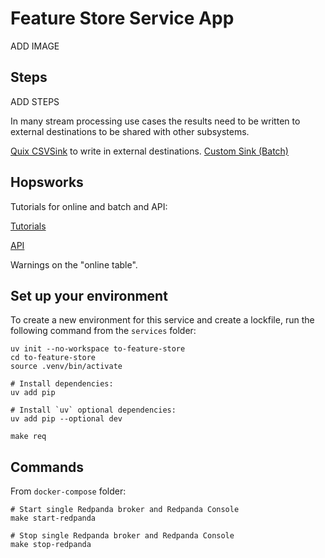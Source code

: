 # Feature Store Service App

ADD IMAGE

## Steps

ADD STEPS

In many stream processing use cases the results need to be written to external destinations to be shared with other subsystems.

[Quix CSVSink](https://quix.io/docs/quix-streams/connectors/sinks/csv-sink.html) to write in external destinations.
[Custom Sink (Batch)](https://quix.io/docs/quix-streams/connectors/sinks/custom-sinks.html#backpressure-handling)

## Hopsworks

Tutorials for online and batch and API:

[Tutorials](https://docs.hopsworks.ai/latest/tutorials/)

 [API](https://docs.hopsworks.ai/feature-store-api/latest/generated/api/feature_group_api/)

Warnings on the "online table".

## Set up your environment

To create a new environment for this service and create a lockfile, run the following command from the `services` folder:

    uv init --no-workspace to-feature-store
    cd to-feature-store
    source .venv/bin/activate

    # Install dependencies:
    uv add pip

    # Install `uv` optional dependencies:
    uv add pip --optional dev

    make req

## Commands

From `docker-compose` folder:

    # Start single Redpanda broker and Redpanda Console
    make start-redpanda

    # Stop single Redpanda broker and Redpanda Console
    make stop-redpanda
